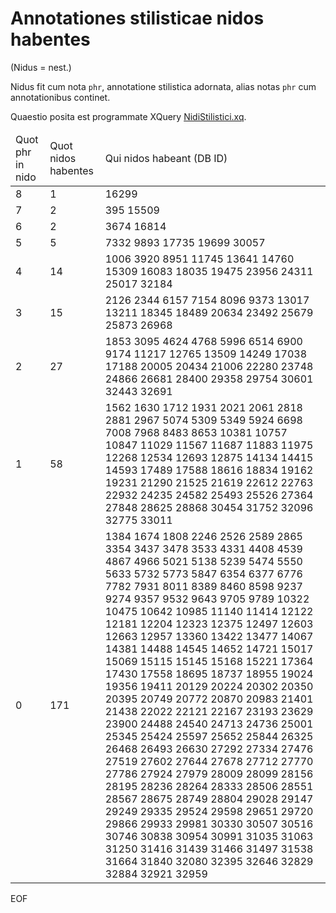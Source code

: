 # Annotationes stilisticae nidos habentes

(Nidus = nest.)

Nidus fit cum nota `phr`, annotatione stilistica adornata, alias notas `phr` cum annotationibus continet.

Quaestio posita est programmate XQuery [NidiStilistici.xq](scripta/NidiStilistici.xq).

<table>
  <thead>
    <tr>
      <td>Quot phr in nido</td>
      <td>Quot nidos habentes</td>
      <td>Qui nidos habeant (DB ID)</td>
    </tr>
  </thead>
  <tbody>
    <tr>
      <td>8</td>
      <td>1</td>
      <td>16299</td>
    </tr>
    <tr>
      <td>7</td>
      <td>2</td>
      <td>395 15509</td>
    </tr>
    <tr>
      <td>6</td>
      <td>2</td>
      <td>3674 16814</td>
    </tr>
    <tr>
      <td>5</td>
      <td>5</td>
      <td>7332 9893 17735 19699 30057</td>
    </tr>
    <tr>
      <td>4</td>
      <td>14</td>
      <td>1006 3920 8951 11745 13641 14760 15309 16083 18035 19475 23956 24311 25017 32184</td>
    </tr>
    <tr>
      <td>3</td>
      <td>15</td>
      <td>2126 2344 6157 7154 8096 9373 13017 13211 18345 18489 20634 23492 25679 25873 26968</td>
    </tr>
    <tr>
      <td>2</td>
      <td>27</td>
      <td>1853 3095 4624 4768 5996 6514 6900 9174 11217 12765 13509 14249 17038 17188 20005 20434 21006 22280 23748 24866 26681 28400 29358 29754 30601 32443 32691</td>
    </tr>
    <tr>
      <td>1</td>
      <td>58</td>
      <td>1562 1630 1712 1931 2021 2061 2818 2881 2967 5074 5309 5349 5924 6698 7008 7968 8483 8653 10381 10757 10847 11029 11567 11687 11883 11975 12268 12534 12693 12875 14134 14415 14593 17489 17588 18616 18834 19162 19231 21290 21525 21619 22612 22763 22932 24235 24582 25493 25526 27364 27848 28625 28868 30454 31752 32096 32775 33011</td>
    </tr>
    <tr>
      <td>0</td>
      <td>171</td>
      <td>1384 1674 1808 2246 2526 2589 2865 3354 3437 3478 3533 4331 4408 4539 4867 4966 5021 5138 5239 5474 5550 5633 5732 5773 5847 6354 6377 6776 7782 7931 8011 8389 8460 8598 9237 9274 9357 9532 9643 9705 9789 10322 10475 10642 10985 11140 11414 12122 12181 12204 12323 12375 12497 12603 12663 12957 13360 13422 13477 14067 14381 14488 14545 14652 14721 15017 15069 15115 15145 15168 15221 17364 17430 17558 18695 18737 18955 19024 19356 19411 20129 20224 20302 20350 20395 20749 20772 20870 20983 21401 21438 22022 22121 22167 23193 23629 23900 24488 24540 24713 24736 25001 25345 25424 25597 25652 25844 26325 26468 26493 26630 27292 27334 27476 27519 27602 27644 27678 27712 27770 27786 27924 27979 28009 28099 28156 28195 28236 28264 28333 28506 28551 28567 28675 28749 28804 29028 29147 29249 29335 29524 29598 29651 29720 29866 29933 29981 30330 30507 30516 30746 30838 30954 30991 31035 31063 31250 31416 31439 31466 31497 31538 31664 31840 32080 32395 32646 32829 32884 32921 32959</td>
    </tr>
  </tbody>
</table>


EOF


